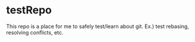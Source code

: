 # testRepo
This repo is a place for me to safely test/learn about git.
Ex.) test rebasing, resolving conflicts, etc.
